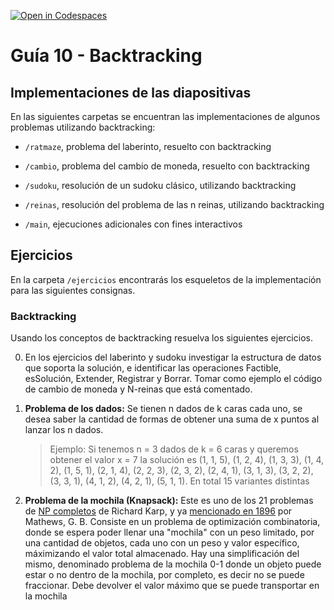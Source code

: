 [![Open in Codespaces](https://classroom.github.com/assets/launch-codespace-7f7980b617ed060a017424585567c406b6ee15c891e84e1186181d67ecf80aa0.svg)](https://classroom.github.com/open-in-codespaces?assignment_repo_id=11144850)
# Guía 10 - Backtracking
## Implementaciones de las diapositivas

En las siguientes carpetas se encuentran las implementaciones de algunos problemas utilizando backtracking:

- `/ratmaze`, problema del laberinto, resuelto con backtracking
- `/cambio`, problema del cambio de moneda, resuelto con backtracking
- `/sudoku`, resolución de un sudoku clásico, utilizando backtracking
- `/reinas`, resolución del problema de las n reinas, utilizando backtracking

- `/main`, ejecuciones adicionales con fines interactivos

## Ejercicios

En la carpeta `/ejercicios` encontrarás los esqueletos de la implementación para las siguientes consignas.

### Backtracking

Usando los conceptos de backtracking resuelva los siguientes ejercicios. 

0. En los ejercicios del laberinto y sudoku investigar la estructura de datos que soporta la solución, e identificar las operaciones Factible, esSolución, Extender, Registrar y Borrar. Tomar como ejemplo el código de cambio de moneda y N-reinas que está comentado.
   
1. **Problema de los dados:** Se tienen n dados de k caras cada uno, se desea saber la cantidad de formas de obtener una suma de x puntos al lanzar los n dados.
   
    > Ejemplo: Si tenemos n = 3 dados de k = 6 caras y queremos obtener el valor x = 7 la solución es (1, 1, 5), (1, 2, 4), (1, 3, 3), (1, 4, 2), (1, 5, 1), (2, 1, 4), (2, 2, 3), (2, 3, 2), (2, 4, 1), (3, 1, 3), (3, 2, 2), (3, 3, 1), (4, 1, 2), (4, 2, 1), (5, 1, 1). En total 15 variantes distintas

2. **Problema de la mochila (Knapsack):** Este es uno de los 21 problemas de [NP completos](https://es.wikipedia.org/wiki/NP-completo) de Richard Karp, y ya [mencionado en 1896](https://doi.org/10.1112%2Fplms%2Fs1-28.1.486) por Mathews, G. B. Consiste en un problema de optimización combinatoria, donde se espera poder llenar una "mochila" con un peso limitado, por una cantidad de objetos, cada uno con un peso y valor específico, máximizando el valor total almacenado. Hay una simplificación del mismo, denominado problema de la mochila 0-1 donde un objeto puede estar o no dentro de la mochila, por completo, es decir no se puede fraccionar. Debe devolver el valor máximo que se puede transportar en la mochila

